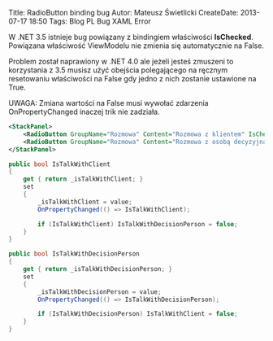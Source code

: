 Title: RadioButton binding bug
Autor: Mateusz Świetlicki
CreateDate: 2013-07-17 18:50
Tags:	Blog
		PL
		Bug
		XAML
		Error

W .NET 3.5 istnieje bug powiązany z bindingiem właściwości **IsChecked**. Powiązana właściwość ViewModelu nie zmienia się automatycznie na False. 

Problem został naprawiony w .NET 4.0 ale jeżeli jesteś zmuszeni to korzystania z 3.5 musisz użyć obejścia polegającego na ręcznym resetowaniu właściwości na False gdy jedno z nich zostanie ustawione na True. 

UWAGA: Zmiana wartości na False musi wywołać zdarzenia OnPropertyChanged inaczej trik nie zadziała.

```xml
<StackPanel>
    <RadioButton GroupName="Rozmowa" Content="Rozmowa z klientem" IsChecked="{Binding IsTalkWithClient}" />
    <RadioButton GroupName="Rozmowa" Content="Rozmowa z osobą decyzyjną" IsChecked="{Binding IsTalkWithDecisionPerson}"/>
</StackPanel>
```

```c#
public bool IsTalkWithClient
{
    get { return _isTalkWithClient; }
    set
    {
        _isTalkWithClient = value;
        OnPropertyChanged(() => IsTalkWithClient);

        if (IsTalkWithClient) IsTalkWithDecisionPerson = false;
    }
}

public bool IsTalkWithDecisionPerson
{
    get { return _isTalkWithDecisionPerson; }
    set
    {
        _isTalkWithDecisionPerson = value;
        OnPropertyChanged(() => IsTalkWithDecisionPerson);

        if (IsTalkWithDecisionPerson) IsTalkWithClient = false;
    }
}
```


